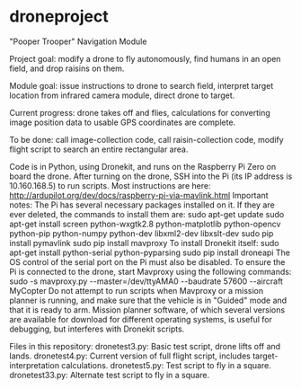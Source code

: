 # droneproject

"Pooper Trooper" Navigation Module

Project goal: modify a drone to fly autonomously, find humans in an open field, and drop raisins on them.

Module goal: issue instructions to drone to search field, interpret target location from infrared camera module, direct drone to target.

Current progress: drone takes off and flies, calculations for converting image position data to usable GPS coordinates are complete.

To be done: call image-collection code, call raisin-collection code, modify flight script to search an entire rectangular area.

Code is in Python, using Dronekit, and runs on the Raspberry Pi Zero on board the drone. After turning on the drone, SSH into the Pi (its IP address is 10.160.168.5) to run scripts.
Most instructions are here: http://ardupilot.org/dev/docs/raspberry-pi-via-mavlink.html
Important notes:
The Pi has several necessary packages installed on it. If they are ever deleted, the commands to install them are:
sudo apt-get update
sudo apt-get install screen python-wxgtk2.8 python-matplotlib python-opencv python-pip python-numpy python-dev libxml2-dev libxslt-dev
sudo pip install pymavlink
sudo pip install mavproxy
To install Dronekit itself:
sudo apt-get install python-serial python-pyparsing
sudo pip install droneapi
The OS control of the serial port on the Pi must also be disabled.
To ensure the Pi is connected to the drone, start Mavproxy using the following commands:
sudo -s
mavproxy.py --master=/dev/ttyAMA0 --baudrate 57600 --aircraft MyCopter
Do not attempt to run scripts when Mavproxy or a mission planner is running, and make sure that the vehicle is in "Guided" mode and that it is ready to arm. Mission planner software, of which several versions are available for download for different operating systems, is useful for debugging, but interferes with Dronekit scripts.


Files in this repository:
dronetest3.py: Basic test script, drone lifts off and lands.
dronetest4.py: Current version of full flight script, includes target-interpretation calculations.
dronetest5.py: Test script to fly in a square.
dronetest33.py: Alternate test script to fly in a square.
